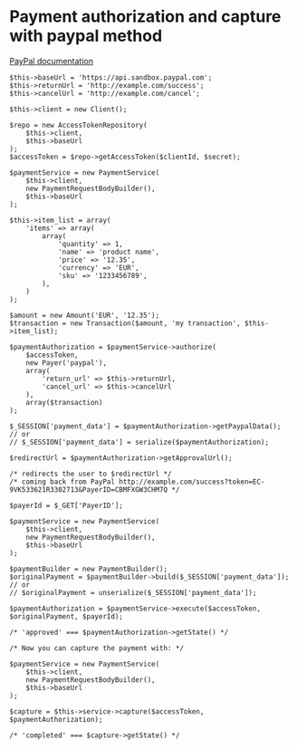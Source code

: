 Payment authorization and capture with paypal method
====================================================

[PayPal documentation](https://developer.paypal.com/docs/integration/direct/capture-payment/)

    $this->baseUrl = 'https://api.sandbox.paypal.com';
    $this->returnUrl = 'http://example.com/success';
    $this->cancelUrl = 'http://example.com/cancel';

    $this->client = new Client();

    $repo = new AccessTokenRepository(
        $this->client,
        $this->baseUrl
    );
    $accessToken = $repo->getAccessToken($clientId, $secret);

    $paymentService = new PaymentService(
        $this->client,
        new PaymentRequestBodyBuilder(),
        $this->baseUrl
    );

    $this->item_list = array(
        'items' => array(
            array(
                'quantity' => 1,
                'name' => 'product name',
                'price' => '12.35',
                'currency' => 'EUR',
                'sku' => '1233456789',
            ),
        )
    );

    $amount = new Amount('EUR', '12.35');
    $transaction = new Transaction($amount, 'my transaction', $this->item_list);

    $paymentAuthorization = $paymentService->authorize(
        $accessToken,
        new Payer('paypal'),
        array(
            'return_url' => $this->returnUrl,
            'cancel_url' => $this->cancelUrl
        ),
        array($transaction)
    );

    $_SESSION['payment_data'] = $paymentAuthorization->getPaypalData();
    // or
    // $_SESSION['payment_data'] = serialize($paymentAuthorization);

    $redirectUrl = $paymentAuthorization->getApprovalUrl();

    /* redirects the user to $redirectUrl */
    /* coming back from PayPal http://example.com/success?token=EC-9VK533621R3302713&PayerID=CBMFXGW3CHM7Q */

    $payerId = $_GET['PayerID'];

    $paymentService = new PaymentService(
        $this->client,
        new PaymentRequestBodyBuilder(),
        $this->baseUrl
    );

    $paymentBuilder = new PaymentBuilder();
    $originalPayment = $paymentBuilder->build($_SESSION['payment_data']);
    // or
    // $originalPayment = unserialize($_SESSION['payment_data']);

    $paymentAuthorization = $paymentService->execute($accessToken, $originalPayment, $payerId);

    /* 'approved' === $paymentAuthorization->getState() */

    /* Now you can capture the payment with: */

    $paymentService = new PaymentService(
        $this->client,
        new PaymentRequestBodyBuilder(),
        $this->baseUrl
    );

    $capture = $this->service->capture($accessToken, $paymentAuthorization);

    /* 'completed' === $capture->getState() */


